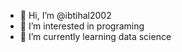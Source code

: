 - 👋 Hi, I’m @ibtihal2002
- 👀 I’m interested in programing
- 🌱 I’m currently learning data science

<!---
ibtihal2002/ibtihal2002 is a ✨ special ✨ repository because its `README.md` (this file) appears on your GitHub profile.
You can click the Preview link to take a look at your changes.
--->
